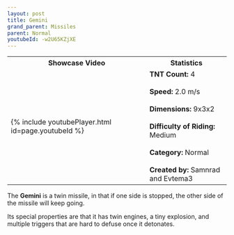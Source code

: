 ```yaml
---
layout: post
title: Gemini
grand_parent: Missiles
parent: Normal
youtubeId: -w2U65KZjXE
---
```


<table>
    <tr>
        <th>Showcase Video</th>
        <th>Statistics</th>
    </tr>
    <tr>
        <td>{% include youtubePlayer.html id=page.youtubeId %}</td>
        <td>
            <b>TNT Count:</b> 4<br><br>
            <b>Speed:</b> 2.0 m/s<br><br>
            <b>Dimensions:</b> 9x3x2<br><br>
            <b>Difficulty of Riding:</b> Medium<br><br>
            <b>Category:</b> Normal<br><br>
            <b>Created by:</b> Samnrad<br>and Evtema3
        </td>
    </tr>
</table>

The **Gemini** is a twin missile, in that if one side is stopped, the other side of the missile will keep going.

Its special properties are that it has twin engines, a tiny explosion, and multiple triggers that are hard to defuse once it detonates.